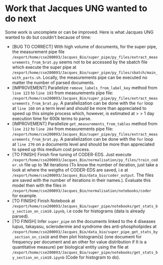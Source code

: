 # Work that Jacques UNG wanted to do next

Some work is uncomplete or can be improved. Here is what Jacques UNG wanted to do but couldn't because of time:
- [BUG TO CORRECT] With high volume of documents, for the super pipe, the measurement pipe file `/export/home/cse200093/Jacques_Bio/super_pipe/py_files/extract_measurements_from_brat.py` seems not to be accessed by the sbatch file which execute the super pipe at `/export/home/cse200093/Jacques_Bio/super_pipe/py_files/sbatch/main_with_parts.sh`. Locally, the measurements pipe can be executed no matter the number of parsed documents.
- [IMPROVEMENT] Parallelize `remove_labels_from_label_key` method from `line 123` to `line 193` from measurements pipe file: `/export/home/cse200093/Jacques_Bio/super_pipe/py_files/extract_measurements_from_brat.py`. A parallelization can be done with the `for` loop at `line 160` on a term level and should be more than appreciated to speed up this simple process which, however, is estimated at > > 1 day execution time for 600k terms to parse.
- [IMPROVEMENT] Parallelize `get_measurements_from_tables` method from `line 212` to `line 284` from measurements pipe file: `/export/home/cse200093/Jacques_Bio/super_pipe/py_files/extract_measurements_from_brat.py`. A parallelization can be done with the `for` loop at `line 270` on a documents level and should be more than appreciated to speed up this medium cost process.
- [TO FINISH] Finish fine tuning of CODER-EDS. Just execute `/export/home/cse200093/Jacques_Bio/normalisation/py_files/train_coder.sh` file up to 1M iterations (To know the number of iteration, just take a look at where the weigths of CODER-EDS are saved, i.e at `/export/home/cse200093/Jacques_Bio/data_bio/coder_output`. The files are saved with the number of iterations in their names.). Evaluate this model then with the files in `/export/home/cse200093/Jacques_Bio/normalisation/notebooks/coder` for example.
- [TO FINISH] Finish Notebook at `/export/home/cse200093/Jacques_Bio/super_pipe/notebooks/get_stats_by_section_on_cim10.ipynb`, i.e code for histograms (data is already parsed).
- [TO FINISH] Infer `super_pipe` on the documents linked to the 4 diseases lupus, takayasu, sclerodermie and syndrome des anti-phospholipides at `/export/home/cse200093/Jacques_Bio/data_bio/super_pipe_get_stats_by_section_on_cim10` and then plot histogram(s) (one document for frequency per document and an other for value distribution if It is a quantitative measure) per biological entity using the file at `/export/home/cse200093/Jacques_Bio/super_pipe/notebooks/get_stats_by_section_on_cim10.ipynb` (Code for histogram to do).
